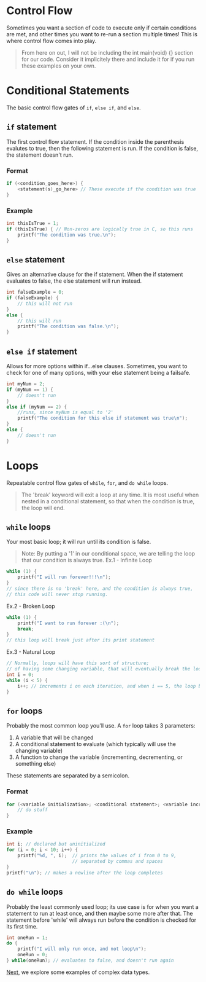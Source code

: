 # Control Flow

Sometimes you want a section of code to execute only if certain conditions are met, and other times you want to re-run a section multiple times! This is where control flow comes into play.
> From here on out, I will not be including the int main(void) {} section for our code. Consider it implicitely there and include it for if you run these examples on your own.

# Conditional Statements

The basic control flow gates of `if`, `else if`, and `else`.

## `if` statement

The first control flow statement. If the condition inside the parenthesis evalutes to true, then the following statement is run. If the condition is false, the statement doesn't run.

### Format

```c
if (<condition_goes_here>) {
    <statement(s)_go_here> // These execute if the condition was true
}
```

### Example

```c
int thisIsTrue = 1;
if (thisIsTrue) { // Non-zeros are logically true in C, so this runs
    printf("The condition was true.\n");
}
```

## `else` statement

Gives an alternative clause for the if statement. When the if statement evaluates to false, the else statement will run instead.
```c
int falseExample = 0;
if (falseExample) {
    // this will not run
}
else {
    // this will run
    printf("The condition was false.\n");
}
```

## `else if` statement

Allows for more options within if...else clauses. Sometimes, you want to check for one of many options, with your else statement being a failsafe.
```c
int myNum = 2;
if (myNum == 1) {
    // doesn't run
}
else if (myNum == 2) {
    //runs, since myNum is equal to '2'
    printf("The condition for this else if statement was true\n");
}
else {
    // doesn't run
}
```

# Loops

Repeatable control flow gates of `while`, `for`, and `do while` loops.
> The 'break' keyword will exit a loop at any time. It is most useful when nested in a conditional statement, so that when the condition is true, the loop will end.

## `while` loops

Your most basic loop; it will run until its condition is false. <br>
> Note: By putting a '1' in our conditional space, we are telling the loop that our condition is always true.
Ex.1 - Infinite Loop
```c
while (1) {
    printf("I will run forever!!!\n");
}
// since there is no 'break' here, and the condition is always true,
// this code will never stop running.
```
Ex.2 - Broken Loop
```c
while (1) {
    printf("I want to run forever :(\n");
    break;
}
// this loop will break just after its print statement
```
Ex.3 - Natural Loop
```c
// Normally, loops will have this sort of structure; 
// of having some changing variable, that will eventually break the loop
int i = 0;
while (i < 5) {
    i++; // increments i on each iteration, and when i == 5, the loop breaks
}
```

## `for` loops

Probably the most common loop you'll use. A `for` loop takes 3 parameters:
1. A variable that will be changed
2. A conditional statement to evaluate (which typically will use the changing variable)
3. A function to change the variable (incrementing, decrementing, or something else)

These statements are separated by a semicolon.

### Format

```c
for (<variable initialization>; <conditional statement>; <variable increment> {
    // do stuff
}
```

### Example

```c
int i; // declared but uninitialized
for (i = 0; i < 10; i++) {
    printf("%d, ", i);  // prints the values of i from 0 to 9,
                        // separated by commas and spaces
}
printf("\n"); // makes a newline after the loop completes
```

## `do while` loops

Probably the least commonly used loop; its use case is for when you want a statement to run at least once, and then maybe some more after that. The statement before 'while' will always run before the condition is checked for its first time.
```c
int oneRun = 1;
do {
    printf("I will only run once, and not loop\n");
    oneRun = 0;
} while(oneRun); // evaluates to false, and doesn't run again
```

[Next](https://github.com/ocoffey/Syntax-Sheets/blob/master/C/6_Complex_Data-Types.md "Complex Data Types"), we explore some examples of complex data types.